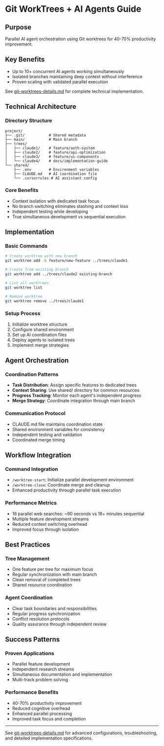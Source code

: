 # Git WorkTrees + AI Agents Guide

## Purpose
Parallel AI agent orchestration using Git worktrees for 40-70% productivity improvement.

## Key Benefits
- Up to 10+ concurrent AI agents working simultaneously
- Isolated branches maintaining deep context without interference
- Proven scaling with validated parallel execution

See [git-worktrees-details.md](git-worktrees-details.md) for complete technical implementation.

## Technical Architecture

### Directory Structure
```
project/
├── .git/           # Shared metadata
├── main/           # Main branch
├── trees/
│   ├── claude1/    # feature/auth-system
│   ├── claude2/    # feature/api-optimization  
│   ├── claude3/    # feature/ui-components
│   └── claude4/    # docs/implementation-guide
└── shared/
    ├── .env        # Environment variables
    ├── CLAUDE.md   # AI coordination file
    └── .cursorrules # AI assistant config
```

### Core Benefits
- Context isolation with dedicated task focus
- No branch switching eliminates stashing and context loss
- Independent testing while developing
- True simultaneous development vs sequential execution

## Implementation

### Basic Commands
```bash
# Create worktree with new branch
git worktree add -b feature/new-feature ../trees/claude1

# Create from existing branch  
git worktree add ../trees/claude2 existing-branch

# List all worktrees
git worktree list

# Remove worktree
git worktree remove ../trees/claude1
```

### Setup Process
1. Initialize worktree structure
2. Configure shared environment
3. Set up AI coordination files
4. Deploy agents to isolated trees
5. Implement merge strategies

## Agent Orchestration

### Coordination Patterns
- **Task Distribution**: Assign specific features to dedicated trees
- **Context Sharing**: Use shared/ directory for common resources
- **Progress Tracking**: Monitor each agent's independent progress
- **Merge Strategy**: Coordinate integration through main branch

### Communication Protocol
- CLAUDE.md file maintains coordination state
- Shared environment variables for consistency
- Independent testing and validation
- Coordinated merge timing

## Workflow Integration

### Command Integration
- `/worktree-start`: Initialize parallel development environment
- `/worktree-close`: Coordinate merge and cleanup
- Enhanced productivity through parallel task execution

### Performance Metrics
- 16 parallel web searches: ~90 seconds vs 16+ minutes sequential
- Multiple feature development streams
- Reduced context switching overhead
- Improved focus through isolation

## Best Practices

### Tree Management
- One feature per tree for maximum focus
- Regular synchronization with main branch
- Clean removal of completed trees
- Shared resource coordination

### Agent Coordination
- Clear task boundaries and responsibilities
- Regular progress synchronization
- Conflict resolution protocols
- Quality assurance through independent review

## Success Patterns

### Proven Applications
- Parallel feature development
- Independent research streams
- Simultaneous documentation and implementation
- Multi-track problem solving

### Performance Benefits
- 40-70% productivity improvement
- Reduced cognitive overhead
- Enhanced parallel processing
- Improved task focus and completion

---

See [git-worktrees-details.md](git-worktrees-details.md) for advanced configurations, troubleshooting, and detailed implementation specifications.